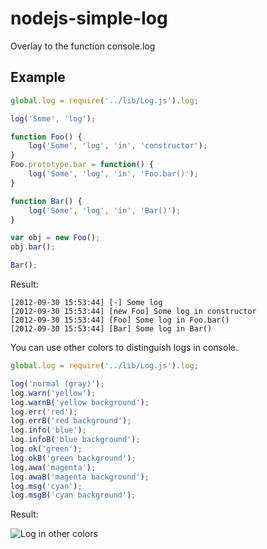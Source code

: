 nodejs-simple-log
=====================

Overlay to the function console.log

## Example ##
```js
global.log = require('../lib/Log.js').log;

log('Some', 'log');

function Foo() {
    log('Some', 'log', 'in', 'constructor');
}
Foo.prototype.bar = function() {
    log('Some', 'log', 'in', 'Foo.bar()');
}

function Bar() {
    log('Some', 'log', 'in', 'Bar()');
}

var obj = new Foo();
obj.bar();

Bar();
```
Result:
```
[2012-09-30 15:53:44] [-] Some log
[2012-09-30 15:53:44] [new Foo] Some log in constructor
[2012-09-30 15:53:44] [Foo] Some log in Foo.bar()
[2012-09-30 15:53:44] [Bar] Some log in Bar()
```
You can use other colors to distinguish logs in console.
```js
global.log = require('../lib/Log.js').log;

log('normal (gray)');
log.warn('yellow');
log.warnB('yellow background');
log.err('red');
log.errB('red background');
log.info('blue');
log.infoB('blue background');
log.ok('green');
log.okB('green background');
log.awa('magenta');
log.awaB('magenta background');
log.msg('cyan');
log.msgB('cyan background');
```
Result:

![Log in other colors](https://raw.github.com/HarasimowiczKamil/node-simple-log/master/example.png)